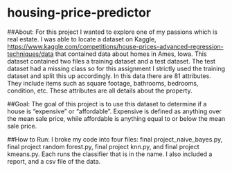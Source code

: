 # housing-price-predictor

##About:
For this project I wanted to explore one of my passions which is real estate. I was able to locate a dataset on Kaggle, https://www.kaggle.com/competitions/house-prices-advanced-regression-techniques/data that contained data about homes in Ames, Iowa. This dataset contained two files a training dataset and a test dataset. The test dataset had a missing class so for this assignment I strictly used the training dataset and split this up accordingly. In this data there are 81 attributes. They include items such as square footage, bathrooms, bedrooms, condition, etc. These attributes are all details about the property. 

##Goal:
The goal of this project is to use this dataset to determine if a house is “expensive” or “affordable”. Expensive is defined as anything over the mean sale price, while affordable is anything equal to or below the mean sale price.

##How to Run:
I broke my code into four files: final project_naive_bayes.py, final project random forest.py, final project knn.py, and final project kmeans.py. Each runs the classifier that is in the name. I also included a report, and a csv file of the data. 
